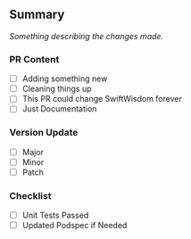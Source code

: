 ## Summary
_Something describing the changes made._

### PR Content
- [ ] Adding something new
- [ ] Cleaning things up
- [ ] This PR could change SwiftWisdom forever
- [ ] Just Documentation

### Version Update
- [ ] Major
- [ ] Minor
- [ ] Patch

### Checklist
- [ ] Unit Tests Passed
- [ ] Updated Podspec if Needed
